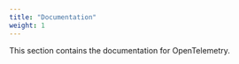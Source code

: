 ```yaml
---
title: "Documentation"
weight: 1
---
```


This section contains the documentation for OpenTelemetry.
